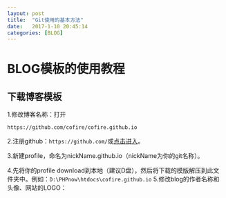 ```yaml
---
layout: post
title:  "Git使用的基本方法"
date:   2017-1-10 20:45:14
categories: [BLOG]
---
```

# BLOG模板的使用教程 #
## 下载博客模板 ##
1.修改博客名称：打开
```
https://github.com/cofire/cofire.github.io
```

2.注册github：```https://github.com/```或[点击进入](https://github.com/ "点击进入")。

3.新建profile，命名为nickName.github.io（nickName为你的git名称）。

4.先将你的profile download到本地（建议D盘），然后将下载的模版解压到此文件夹中。例如：```D:\PHPnow\htdocs\cofire.github.io```
5.修改blog的作者名称和头像、网站的LOGO：

